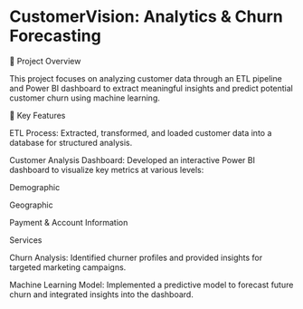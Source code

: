 # CustomerVision: Analytics & Churn Forecasting
📌 Project Overview

This project focuses on analyzing customer data through an ETL pipeline and Power BI dashboard to extract meaningful insights and predict potential customer churn using machine learning.

🚀 Key Features

ETL Process: Extracted, transformed, and loaded customer data into a database for structured analysis.

Customer Analysis Dashboard: Developed an interactive Power BI dashboard to visualize key metrics at various levels:

Demographic

Geographic

Payment & Account Information

Services

Churn Analysis: Identified churner profiles and provided insights for targeted marketing campaigns.

Machine Learning Model: Implemented a predictive model to forecast future churn and integrated insights into the dashboard.
